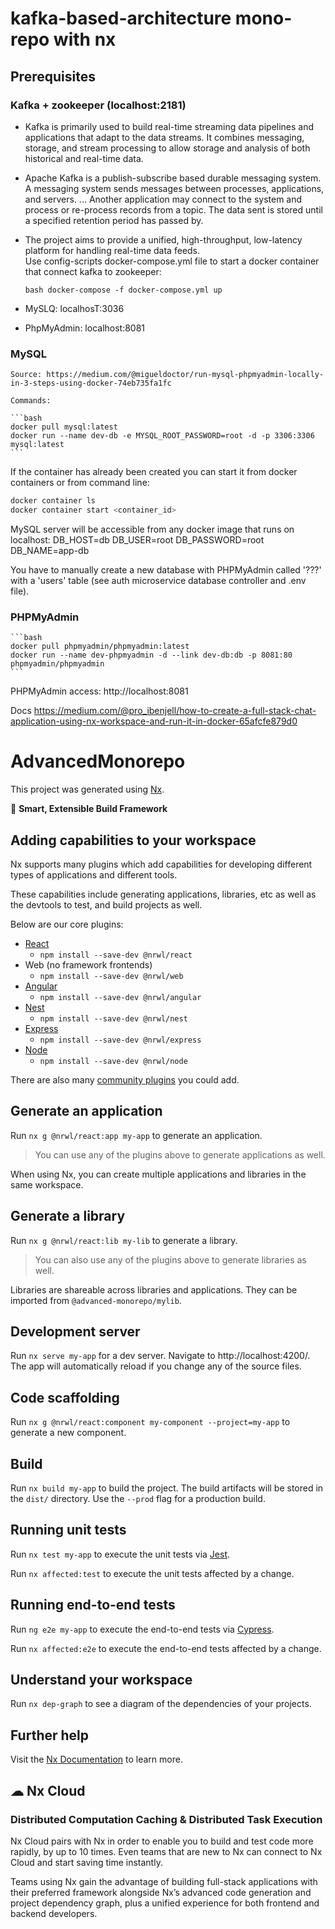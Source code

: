 # kafka-based-architecture mono-repo with nx

## Prerequisites

### Kafka + zookeeper (localhost:2181)

- Kafka is primarily used to build real-time streaming data pipelines and applications that adapt to the data streams. It combines messaging, storage, and stream processing to allow storage and analysis of both historical and real-time data.
- Apache Kafka is a publish-subscribe based durable messaging system. A messaging system sends messages between processes, applications, and servers. ... Another application may connect to the system and process or re-process records from a topic. The data sent is stored until a specified retention period has passed by. 
- The project aims to provide a unified, high-throughput, low-latency platform for handling real-time data feeds.    
Use config-scripts docker-compose.yml file to start a docker container that connect kafka to zookeeper:
     
     `bash docker-compose -f docker-compose.yml up`
                                      
- MySLQ: localhosT:3036
- PhpMyAdmin: localhost:8081 

### MySQL 
    Source: https://medium.com/@migueldoctor/run-mysql-phpmyadmin-locally-in-3-steps-using-docker-74eb735fa1fc
    
    Commands: 
    
    ```bash
    docker pull mysql:latest
    docker run --name dev-db -e MYSQL_ROOT_PASSWORD=root -d -p 3306:3306 mysql:latest
    ```
   
   If the container has already been created you can start it from docker containers or from command line:
   
   ```bash
   docker container ls
   docker container start <container_id>
   ```
   
   MySQL server will be accessible from any docker image that runs on localhost: 
   DB_HOST=db
   DB_USER=root
   DB_PASSWORD=root
   DB_NAME=app-db
   
   You have to manually create a new database with PHPMyAdmin called '???' with a 'users' table 
   (see auth microservice database controller and .env file).
   
### PHPMyAdmin

    ```bash
    docker pull phpmyadmin/phpmyadmin:latest
    docker run --name dev-phpmyadmin -d --link dev-db:db -p 8081:80 phpmyadmin/phpmyadmin
    ```
   
PHPMyAdmin access: http://localhost:8081

Docs
https://medium.com/@pro_ibenjell/how-to-create-a-full-stack-chat-application-using-nx-workspace-and-run-it-in-docker-65afcfe879d0




# AdvancedMonorepo

This project was generated using [Nx](https://nx.dev).

🔎 **Smart, Extensible Build Framework**

## Adding capabilities to your workspace

Nx supports many plugins which add capabilities for developing different types of applications and different tools.

These capabilities include generating applications, libraries, etc as well as the devtools to test, and build projects as well.

Below are our core plugins:

- [React](https://reactjs.org)
  - `npm install --save-dev @nrwl/react`
- Web (no framework frontends)
  - `npm install --save-dev @nrwl/web`
- [Angular](https://angular.io)
  - `npm install --save-dev @nrwl/angular`
- [Nest](https://nestjs.com)
  - `npm install --save-dev @nrwl/nest`
- [Express](https://expressjs.com)
  - `npm install --save-dev @nrwl/express`
- [Node](https://nodejs.org)
  - `npm install --save-dev @nrwl/node`

There are also many [community plugins](https://nx.dev/community) you could add.

## Generate an application

Run `nx g @nrwl/react:app my-app` to generate an application.

> You can use any of the plugins above to generate applications as well.

When using Nx, you can create multiple applications and libraries in the same workspace.

## Generate a library

Run `nx g @nrwl/react:lib my-lib` to generate a library.

> You can also use any of the plugins above to generate libraries as well.

Libraries are shareable across libraries and applications. They can be imported from `@advanced-monorepo/mylib`.

## Development server

Run `nx serve my-app` for a dev server. Navigate to http://localhost:4200/. The app will automatically reload if you change any of the source files.

## Code scaffolding

Run `nx g @nrwl/react:component my-component --project=my-app` to generate a new component.

## Build

Run `nx build my-app` to build the project. The build artifacts will be stored in the `dist/` directory. Use the `--prod` flag for a production build.

## Running unit tests

Run `nx test my-app` to execute the unit tests via [Jest](https://jestjs.io).

Run `nx affected:test` to execute the unit tests affected by a change.

## Running end-to-end tests

Run `ng e2e my-app` to execute the end-to-end tests via [Cypress](https://www.cypress.io).

Run `nx affected:e2e` to execute the end-to-end tests affected by a change.

## Understand your workspace

Run `nx dep-graph` to see a diagram of the dependencies of your projects.

## Further help

Visit the [Nx Documentation](https://nx.dev) to learn more.



## ☁ Nx Cloud

### Distributed Computation Caching & Distributed Task Execution

Nx Cloud pairs with Nx in order to enable you to build and test code more rapidly, by up to 10 times. Even teams that are new to Nx can connect to Nx Cloud and start saving time instantly.

Teams using Nx gain the advantage of building full-stack applications with their preferred framework alongside Nx’s advanced code generation and project dependency graph, plus a unified experience for both frontend and backend developers.


